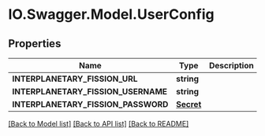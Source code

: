 # IO.Swagger.Model.UserConfig
## Properties

Name | Type | Description | Notes
------------ | ------------- | ------------- | -------------
**INTERPLANETARY_FISSION_URL** | **string** |  | 
**INTERPLANETARY_FISSION_USERNAME** | **string** |  | 
**INTERPLANETARY_FISSION_PASSWORD** | [**Secret**](Secret.md) |  | 

[[Back to Model list]](../README.md#documentation-for-models) [[Back to API list]](../README.md#documentation-for-api-endpoints) [[Back to README]](../README.md)

